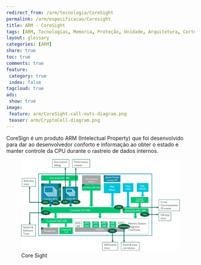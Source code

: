 ```yaml
---
redirect_from: /arm/tecnologia/CoreSight
permalink: /arm/especificacao/Coresight
title: ARM - CoreSight
tags: [ARM, Tecnologias, Memoria, Proteção, Unidade, Arquitetura, Cortex-A, Cortex-R, Cortex-M, CoreSight, CriptoCell]
layout: glossary
categories: [ARM]
share: true  
toc: true
comments: true
feature:
 category: true
 index: false
tagcloud: true
ads:
 show: true
image:
 feature: arm/CoreSight-call-outs-diagram.png
 teaser: arm/CryptoCell-diagram.png
---
```


CoreSign é um produto ARM (Intelectual Property) que foi desenvolvido para 
dar ao desenvolvedor conforto e informação ao obter o estado e manter controle
da CPU durante o rastreio de dados internos.

<!--more-->

<figure>
<img src="/images/arm/CoreSight-call-outs-diagram.png" alt="Core Sight" />
<figcaption>Core Sight</figcaption>
</figure>
